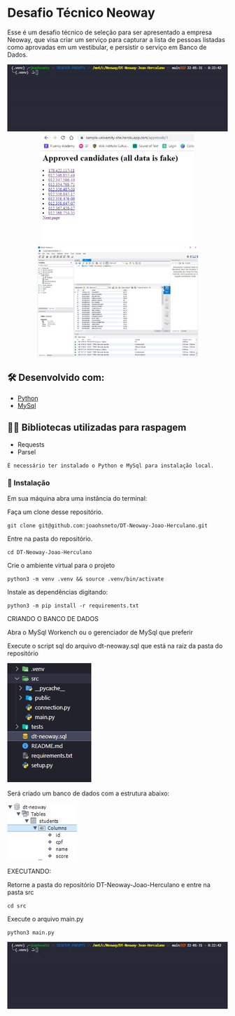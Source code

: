 # Desafio Técnico Neoway

Esse é um desafio técnico de seleção para ser apresentado a empresa Neoway, que visa criar um serviço para capturar a lista de pessoas listadas como aprovadas em um vestibular, e persistir o serviço em Banco de Dados.
<div align="center">
  <img src="https://raw.githubusercontent.com/joaohsneto/DT-Neoway-Joao-Herculano/main/src/public/script.gif"/>
</div>

<div align="center">
  <img src="https://raw.githubusercontent.com/joaohsneto/DT-Neoway-Joao-Herculano/main/src/public/approved_candidates.jpg" width="350"/>
  <img src="https://raw.githubusercontent.com/joaohsneto/DT-Neoway-Joao-Herculano/main/src/public/db_dt_neoway.jpg" width="369"/>
</div>

## 🛠️ Desenvolvido com:

* [Python](https://www.python.org/)
* [MySql](https://www.mysql.com/)

## 👨‍💻 Bibliotecas utilizadas para raspagem

* Requests
* Parsel

```
É necessário ter instalado o Python e MySql para instalação local.
```

### 🔧 Instalação

Em sua máquina abra uma instância do terminal:

Faça um clone desse repositório.

```
git clone git@github.com:joaohsneto/DT-Neoway-Joao-Herculano.git
```

Entre na pasta do repositório.

```
cd DT-Neoway-Joao-Herculano
```

Crie o ambiente virtual para o projeto

```
python3 -m venv .venv && source .venv/bin/activate
```

Instale as dependências digitando:

```
python3 -m pip install -r requirements.txt
```

CRIANDO O BANCO DE DADOS 

Abra o MySql Workench ou o gerenciador de MySql que preferir

Execute o script sql do arquivo dt-neoway.sql que está na raiz da pasta do repositório

<img src="https://raw.githubusercontent.com/joaohsneto/DT-Neoway-Joao-Herculano/main/src/public/img_dt_neoway00.sql.jpg"/>

Será criado um banco de dados com a estrutura abaixo:

<img src="https://raw.githubusercontent.com/joaohsneto/DT-Neoway-Joao-Herculano/main/src/public/bd_structure_img.jpg"/>


EXECUTANDO:

Retorne a pasta do repositório DT-Neoway-Joao-Herculano e entre na pasta src

```
cd src
```

Execute o arquivo main.py

```
python3 main.py
```
<img src="https://raw.githubusercontent.com/joaohsneto/DT-Neoway-Joao-Herculano/main/src/public/script.gif"/>
